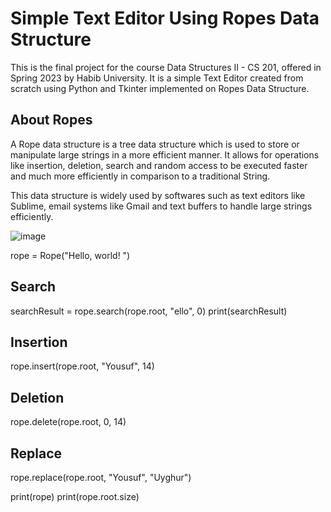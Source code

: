 # Simple Text Editor Using Ropes Data Structure
 This is the final project for the course Data Structures II - CS 201, offered in Spring 2023 by Habib University. It is a simple Text Editor created from scratch using Python and Tkinter implemented on Ropes Data Structure. 

## About Ropes
A Rope data structure is a tree data structure which is used to store or manipulate large strings in a more efficient manner. It allows for operations like insertion, deletion, search and random access to be executed faster and much more efficiently in comparison to a traditional String.

This data structure is widely used by softwares such as text editors like Sublime, email systems like Gmail and text buffers to handle large strings efficiently.

![image](https://user-images.githubusercontent.com/44427180/234474825-50e35162-c68c-441f-908a-b6aebd455a21.png)


rope = Rope("Hello, world! ")

## Search
searchResult = rope.search(rope.root, "ello", 0)
print(searchResult)

## Insertion
rope.insert(rope.root, "Yousuf", 14)

## Deletion
rope.delete(rope.root, 0, 14)

## Replace
rope.replace(rope.root, "Yousuf", "Uyghur")

print(rope)
print(rope.root.size)